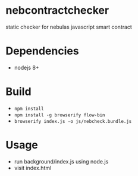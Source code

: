 nebcontractchecker
===================

static checker for nebulas javascript smart contract

# Dependencies

* nodejs 8+

# Build

* `npm install`
* `npm install -g browserify flow-bin`
* `browserify index.js -o js/nebcheck.bundle.js`

# Usage

* run background/index.js using node.js
* visit index.html
